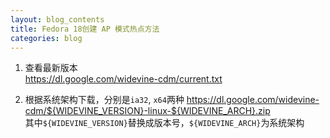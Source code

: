 ```yaml
---
layout: blog_contents
title: Fedora 18创建 AP 模式热点方法
categories: blog
---
```


1. 查看最新版本  
  https://dl.google.com/widevine-cdm/current.txt
  
2. 根据系统架构下载，分别是`ia32`, `x64`两种 
  https://dl.google.com/widevine-cdm/${WIDEVINE_VERSION}-linux-${WIDEVINE_ARCH}.zip   
  其中`${WIDEVINE_VERSION}`替换成版本号，`${WIDEVINE_ARCH}`为系统架构
  

